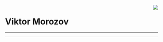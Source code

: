 <img align="right" src="https://media.discordapp.net/attachments/591539964005580812/1016071165791457381/foto.png">

# Viktor Morozov 
---
---
